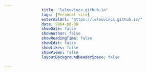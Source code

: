 ---
                title: "lelouvincx.github.io"
                tags: [Personal site]
                externalUrl: "https://lelouvincx.github.io/"
                date: 9964-08-08
                showDate: false
                showAuthor: false
                showReadingTime: false
                showEdit: false
                showLikes: false
                showViews: false
                layoutBackgroundHeaderSpace: false
                ---
